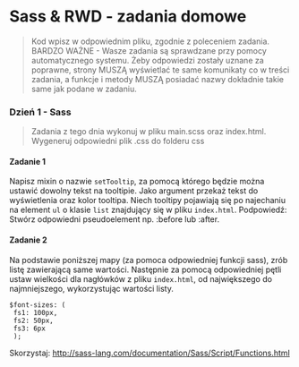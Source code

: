 # Sass & RWD - zadania domowe
> Kod wpisz w odpowiednim pliku, zgodnie z poleceniem zadania.
BARDZO WAŻNE - Wasze zadania są sprawdzane przy pomocy automatycznego systemu. Żeby odpowiedzi zostały uznane za poprawne, strony MUSZĄ wyświetlać te same komunikaty co w treści zadania, a funkcje i metody MUSZĄ posiadać nazwy dokładnie takie same jak podane w zadaniu.


### Dzień 1 - Sass
> Zadania z tego dnia wykonuj w pliku main.scss oraz index.html. Wygeneruj odpowiedni plik .css do folderu css

#### Zadanie 1

Napisz mixin o nazwie `setTooltip`, za pomocą którego będzie można ustawić dowolny tekst na tooltipie. Jako argument przekaż tekst do wyświetlenia oraz kolor tooltipa. Niech tooltipy pojawiają się po najechaniu na element `ul` o klasie `list` znajdujący się w pliku `index.html`.
Podpowiedź: Stwórz odpowiedni pseudoelement np. :before lub :after.

#### Zadanie 2

Na podstawie poniższej mapy (za pomoca odpowiedniej funkcji sass), zrób listę zawierającą same wartości.
Następnie za pomocą odpowiedniej pętli ustaw wielkości dla nagłówków z pliku `index.html`, od największego do najmniejszego, wykorzystując wartości listy.

```
$font-sizes: (
 fs1: 100px,
 fs2: 50px,
 fs3: 6px
 );
```
Skorzystaj: http://sass-lang.com/documentation/Sass/Script/Functions.html

